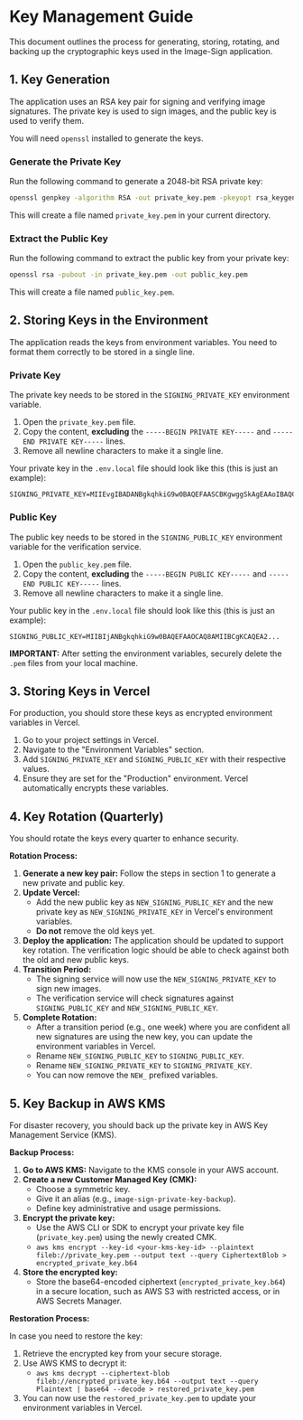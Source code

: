 # Key Management Guide

This document outlines the process for generating, storing, rotating, and backing up the cryptographic keys used in the Image-Sign application.

## 1. Key Generation

The application uses an RSA key pair for signing and verifying image signatures. The private key is used to sign images, and the public key is used to verify them.

You will need `openssl` installed to generate the keys.

### Generate the Private Key

Run the following command to generate a 2048-bit RSA private key:

```bash
openssl genpkey -algorithm RSA -out private_key.pem -pkeyopt rsa_keygen_bits:2048
```

This will create a file named `private_key.pem` in your current directory.

### Extract the Public Key

Run the following command to extract the public key from your private key:

```bash
openssl rsa -pubout -in private_key.pem -out public_key.pem
```

This will create a file named `public_key.pem`.

## 2. Storing Keys in the Environment

The application reads the keys from environment variables. You need to format them correctly to be stored in a single line.

### Private Key

The private key needs to be stored in the `SIGNING_PRIVATE_KEY` environment variable.

1.  Open the `private_key.pem` file.
2.  Copy the content, **excluding** the `-----BEGIN PRIVATE KEY-----` and `-----END PRIVATE KEY-----` lines.
3.  Remove all newline characters to make it a single line.

Your private key in the `.env.local` file should look like this (this is just an example):

```
SIGNING_PRIVATE_KEY=MIIEvgIBADANBgkqhkiG9w0BAQEFAASCBKgwggSkAgEAAoIBAQC2...
```

### Public Key

The public key needs to be stored in the `SIGNING_PUBLIC_KEY` environment variable for the verification service.

1.  Open the `public_key.pem` file.
2.  Copy the content, **excluding** the `-----BEGIN PUBLIC KEY-----` and `-----END PUBLIC KEY-----` lines.
3.  Remove all newline characters to make it a single line.

Your public key in the `.env.local` file should look like this (this is just an example):

```
SIGNING_PUBLIC_KEY=MIIBIjANBgkqhkiG9w0BAQEFAAOCAQ8AMIIBCgKCAQEA2...
```

**IMPORTANT:** After setting the environment variables, securely delete the `.pem` files from your local machine.

## 3. Storing Keys in Vercel

For production, you should store these keys as encrypted environment variables in Vercel.

1.  Go to your project settings in Vercel.
2.  Navigate to the "Environment Variables" section.
3.  Add `SIGNING_PRIVATE_KEY` and `SIGNING_PUBLIC_KEY` with their respective values.
4.  Ensure they are set for the "Production" environment. Vercel automatically encrypts these variables.

## 4. Key Rotation (Quarterly)

You should rotate the keys every quarter to enhance security.

**Rotation Process:**

1.  **Generate a new key pair:** Follow the steps in section 1 to generate a new private and public key.
2.  **Update Vercel:**
    - Add the new public key as `NEW_SIGNING_PUBLIC_KEY` and the new private key as `NEW_SIGNING_PRIVATE_KEY` in Vercel's environment variables.
    - **Do not** remove the old keys yet.
3.  **Deploy the application:** The application should be updated to support key rotation. The verification logic should be able to check against both the old and new public keys.
4.  **Transition Period:**
    - The signing service will now use the `NEW_SIGNING_PRIVATE_KEY` to sign new images.
    - The verification service will check signatures against `SIGNING_PUBLIC_KEY` and `NEW_SIGNING_PUBLIC_KEY`.
5.  **Complete Rotation:**
    - After a transition period (e.g., one week) where you are confident all new signatures are using the new key, you can update the environment variables in Vercel.
    - Rename `NEW_SIGNING_PUBLIC_KEY` to `SIGNING_PUBLIC_KEY`.
    - Rename `NEW_SIGNING_PRIVATE_KEY` to `SIGNING_PRIVATE_KEY`.
    - You can now remove the `NEW_` prefixed variables.

## 5. Key Backup in AWS KMS

For disaster recovery, you should back up the private key in AWS Key Management Service (KMS).

**Backup Process:**

1.  **Go to AWS KMS:** Navigate to the KMS console in your AWS account.
2.  **Create a new Customer Managed Key (CMK):**
    - Choose a symmetric key.
    - Give it an alias (e.g., `image-sign-private-key-backup`).
    - Define key administrative and usage permissions.
3.  **Encrypt the private key:**
    - Use the AWS CLI or SDK to encrypt your private key file (`private_key.pem`) using the newly created CMK.
    - `aws kms encrypt --key-id <your-kms-key-id> --plaintext fileb://private_key.pem --output text --query CiphertextBlob > encrypted_private_key.b64`
4.  **Store the encrypted key:**
    - Store the base64-encoded ciphertext (`encrypted_private_key.b64`) in a secure location, such as AWS S3 with restricted access, or in AWS Secrets Manager.

**Restoration Process:**

In case you need to restore the key:

1.  Retrieve the encrypted key from your secure storage.
2.  Use AWS KMS to decrypt it:
    - `aws kms decrypt --ciphertext-blob fileb://encrypted_private_key.b64 --output text --query Plaintext | base64 --decode > restored_private_key.pem`
3.  You can now use the `restored_private_key.pem` to update your environment variables in Vercel.
